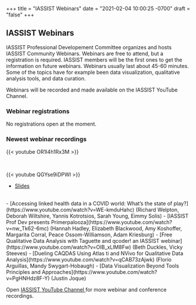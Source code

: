 +++
title = "IASSIST Webinars"
date = "2021-02-04 10:00:25 -0700"
draft = "false"
+++
## IASSIST Webinars

IASSIST Professional Developement Committee organizes and hosts IASSIST Community Webinars. Webinars are free to attend, but a registration is required. IASSIST members will be the first ones to get the information on future webinars. Webinars usually last about 45-60 minutes. Some of the topics have for example been data visualization, qualitative analysis tools, and data curation. 

Webinars will be recorded and made available on the IASSIST YouTube Channel.

### Webinar registrations

No registrations open at the moment.

<!--
#### Understanding the 2020 US Census

This webinar organized by the IASSIST professional development committee on **September 29, 2021 at 2-3 pm EDT**. 

Speaker:
: Dr. William P. O'Hare

> This webinar will cover how the 2020 Census was conducted, what key trends and patterns have been revealed in the data that has been released so far, and how to understand the quality of the data produced from the Census. The presentation is designed for people who are unlikely to be familiar with the census details and meant to provide a broad understanding of this important national event. Part of the presentation will cover some of the important terms used by the Census Bureau in discussing how the Census was conducted and how the quality can be assessed.

> Speaker Bio: Dr. O’Hare has used data from Census Bureau for more than 50 years primarily working for non-profit organizations. Dr. O’Hare has been on Census Bureau advisory committees, he has been a consultant to the Census Bureau, and from 2011-2013 he was a research fellow at the Census Bureau, focusing on the high net undercount of young children. He has written two books on the quality of the U.S. Census; "Differential Undercounts in the U.S. Census: Who is Missed?" and "The Undercount of Young Children in the U.S. Decennial Census."

<a class="btn btn-template-main" href="https://myumi.ch/1p3AV" title="" >Registration <i class="fas fa-external-link-alt"></i></a>

After registering, you will receive a confirmation email containing information about joining the webinar.  
-->

### Newest webinar recordings

{{< youtube OR1I4h1Rx3M >}}

<br />

{{< youtube QGYse9iDPWI >}}

- [Slides](https://t.co/b5wQXGVz9J "Webinar slides on Google Docs")


<br />
- [Accessing linked health data in a COVID world: What’s the state of play?](https://www.youtube.com/watch?v=WE-kmduHahc) (Richard Welpton, Deborah Wiltshire, Yannis Kotrotsios, Sarah Young, Eimmy Solis)
- [IASSIST Prof Dev presents Primerpalooza](https://www.youtube.com/watch?v=nw_Tk62-6mc) (Hannah Hadley, Elizabeth Blackwood, Amy Koshoffer, Margarita Corral, Peace Ossom-Williamson, Adam Kriesburg)
- [Free Qualitative Data Analysis with Taguette and qcoder! an IASSIST webinar](https://www.youtube.com/watch?v=OIB_xLlM8Fw) (Beth Duckles, Vicky Steeves)
- [Dueling CAQDAS Using Atlas ti and NVivo for Qualitative Data Analysis](https://www.youtube.com/watch?v=qCAB73zAjwk) (Florio Arguillas, Mandy Swygart-Hobaugh)
- [Data Visualization Beyond Tools Principles and Approaches](https://www.youtube.com/watch?v=PgHNHdz8F-Y) (Justin Joque)

Open [IASSIST YouTube Channel <i class="fas fa-external-link-alt"></i>](https://www.youtube.com/channel/UC315efmsReDcFbWHpWBmb9g) for more webinar and conference recordings. <br /><br />
